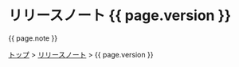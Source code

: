 # リリースノート {{ page.version }}

{{ page.note }}


[トップ](/) > [リリースノート](/releases) > {{ page.version }}
